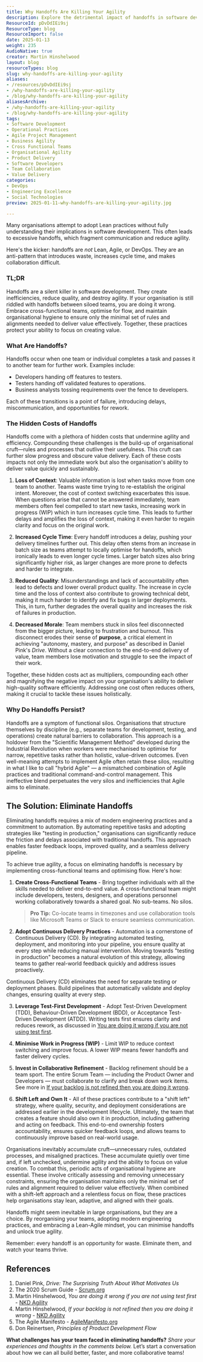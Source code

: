 ```yaml
---
title: Why Handoffs Are Killing Your Agility
description: Explore the detrimental impact of handoffs in software development and discover strategies to eliminate them for better agility.
ResourceId: pDvDdIEi9sj
ResourceType: blog
ResourceImport: false
date: 2025-01-13
weight: 235
AudioNative: true
creator: Martin Hinshelwood
layout: blog
resourceTypes: blog
slug: why-handoffs-are-killing-your-agility
aliases:
- /resources/pDvDdIEi9sj
- /why-handoffs-are-killing-your-agility
- /blog/why-handoffs-are-killing-your-agility
aliasesArchive:
- /why-handoffs-are-killing-your-agility
- /blog/why-handoffs-are-killing-your-agility
tags:
- Software Development
- Operational Practices
- Agile Project Management
- Business Agility
- Cross Functional Teams
- Organisational Agility
- Product Delivery
- Software Developers
- Team Collaboration
- Value Delivery
categories:
- DevOps
- Engineering Excellence
- Social Technologies
preview: 2025-01-11-why-handoffs-are-killing-your-agility.jpg

---
```

Many organisations attempt to adopt Lean practices without fully understanding their implications in software development. This often leads to excessive handoffs, which fragment communication and reduce agility.

Here's the kicker: handoffs are _not_ Lean, Agile, or DevOps. They are an anti-pattern that introduces waste, increases cycle time, and makes collaboration difficult.

### TL;DR

Handoffs are a silent killer in software development. They create inefficiencies, reduce quality, and destroy agility. If your organisation is still riddled with handoffs between siloed teams, you are doing it wrong. Embrace cross-functional teams, optimise for flow, and maintain organisational hygiene to ensure only the minimal set of rules and alignments needed to deliver value effectively. Together, these practices protect your ability to focus on creating value.

### What Are Handoffs?

Handoffs occur when one team or individual completes a task and passes it to another team for further work. Examples include:

- Developers handing off features to testers.
- Testers handing off validated features to operations.
- Business analysts tossing requirements over the fence to developers.

Each of these transitions is a point of failure, introducing delays, miscommunication, and opportunities for rework.

### The Hidden Costs of Handoffs

Handoffs come with a plethora of hidden costs that undermine agility and efficiency. Compounding these challenges is the build-up of organisational cruft—rules and processes that outlive their usefulness. This cruft can further slow progress and obscure value delivery. Each of these costs impacts not only the immediate work but also the organisation's ability to deliver value quickly and sustainably.

1. **Loss of Context**: Valuable information is lost when tasks move from one team to another. Teams waste time trying to re-establish the original intent. Moreover, the cost of context switching exacerbates this issue. When questions arise that cannot be answered immediately, team members often feel compelled to start new tasks, increasing work in progress (WIP) which in turn increases cycle time. This leads to further delays and amplifies the loss of context, making it even harder to regain clarity and focus on the original work.

2. **Increased Cycle Time**: Every handoff introduces a delay, pushing your delivery timelines further out. This delay often stems from an increase in batch size as teams attempt to locally optimise for handoffs, which ironically leads to even longer cycle times. Larger batch sizes also bring significantly higher risk, as larger changes are more prone to defects and harder to integrate.

3. **Reduced Quality**: Misunderstandings and lack of accountability often lead to defects and lower overall product quality. The increase in cycle time and the loss of context also contribute to growing technical debt, making it much harder to identify and fix bugs in larger deployments. This, in turn, further degrades the overall quality and increases the risk of failures in production.

4. **Decreased Morale**: Team members stuck in silos feel disconnected from the bigger picture, leading to frustration and burnout. This disconnect erodes their sense of **purpose**, a critical element in achieving "autonomy, mastery, and purpose" as described in Daniel Pink's _Drive_. Without a clear connection to the end-to-end delivery of value, team members lose motivation and struggle to see the impact of their work.

Together, these hidden costs act as multipliers, compounding each other and magnifying the negative impact on your organisation's ability to deliver high-quality software efficiently. Addressing one cost often reduces others, making it crucial to tackle these issues holistically.

### Why Do Handoffs Persist?

Handoffs are a symptom of functional silos. Organisations that structure themselves by discipline (e.g., separate teams for development, testing, and operations) create natural barriers to collaboration. This approach is a holdover from the "Scientific Management Method" developed during the Industrial Revolution when workers were mechanised to optimise for narrow, repetitive tasks rather than holistic, value-driven outcomes. Even well-meaning attempts to implement Agile often retain these silos, resulting in what I like to call "hybrid Agile" — a mismatched combination of Agile practices and traditional command-and-control management. This ineffective blend perpetuates the very silos and inefficiencies that Agile aims to eliminate.

## The Solution: Eliminate Handoffs

Eliminating handoffs requires a mix of modern engineering practices and a commitment to automation. By automating repetitive tasks and adopting strategies like "testing in production," organisations can significantly reduce the friction and delays associated with traditional handoffs. This approach enables faster feedback loops, improved quality, and a seamless delivery pipeline.

To achieve true agility, a focus on eliminating handoffs is necessary by implementing cross-functional teams and optimising flow. Here's how:

1. **Create Cross-Functional Teams** - Bring together individuals with all the skills needed to deliver end-to-end value. A cross-functional team might include developers, testers, designers, and operations personnel working collaboratively towards a shared goal. No sub-teams. No silos.

   > **Pro Tip:** Co-locate teams in timezones and use collaboration tools like Microsoft Teams or Slack to ensure seamless communication.

2. **Adopt Continuous Delivery Practices** - Automation is a cornerstone of Continuous Delivery (CD). By integrating automated testing, deployment, and monitoring into your pipeline, you ensure quality at every step while reducing manual intervention. Moving towards "testing in production" becomes a natural evolution of this strategy, allowing teams to gather real-world feedback quickly and address issues proactively.

Continuous Delivery (CD) eliminates the need for separate testing or deployment phases. Build pipelines that automatically validate and deploy changes, ensuring quality at every step.

3. **Leverage Test-First Development** - Adopt Test-Driven Development (TDD), Behaviour-Driven Development (BDD), or Acceptance Test-Driven Development (ATDD). Writing tests first ensures clarity and reduces rework, as discussed in [You are doing it wrong if you are not using test first](https://nkdagility.com/blog/you-are-doing-it-wrong-if-you-are-not-using-test-first/).

4. **Minimise Work in Progress (WIP)** - Limit WIP to reduce context switching and improve focus. A lower WIP means fewer handoffs and faster delivery cycles.

5. **Invest in Collaborative Refinement** - Backlog refinement should be a team sport. The entire Scrum Team — including the Product Owner and Developers — must collaborate to clarify and break down work items. See more in [If your backlog is not refined then you are doing it wrong](https://nkdagility.com/blog/if-your-backlog-is-not-refined-then-you-are-doing-it-wrong/).

6. **Shift Left and Own It** - All of these practices contribute to a "shift left" strategy, where quality, security, and deployment considerations are addressed earlier in the development lifecycle. Ultimately, the team that creates a feature should also own it in production, including gathering and acting on feedback. This end-to-end ownership fosters accountability, ensures quicker feedback loops, and allows teams to continuously improve based on real-world usage.

Organisations inevitably accumulate cruft—unnecessary rules, outdated processes, and misaligned practices. These accumulate quietly over time and, if left unchecked, undermine agility and the ability to focus on value creation. To combat this, periodic acts of organisational hygiene are essential. These involve critically assessing and removing unnecessary constraints, ensuring the organisation maintains only the minimal set of rules and alignment required to deliver value effectively. When combined with a shift-left approach and a relentless focus on flow, these practices help organisations stay lean, adaptive, and aligned with their goals.

Handoffs might seem inevitable in large organisations, but they are a choice. By reorganising your teams, adopting modern engineering practices, and embracing a Lean-Agile mindset, you can minimise handoffs and unlock true agility.

Remember: every handoff is an opportunity for waste. Eliminate them, and watch your teams thrive.

## References

1. Daniel Pink, _Drive: The Surprising Truth About What Motivates Us_
2. The 2020 Scrum Guide - [Scrum.org](https://scrum.org/)
3. Martin Hinshelwood, _You are doing it wrong if you are not using test first_ - [NKD Agility](https://nkdagility.com/blog/you-are-doing-it-wrong-if-you-are-not-using-test-first/)
4. Martin Hinshelwood, _If your backlog is not refined then you are doing it wrong_ - [NKD Agility](https://nkdagility.com/blog/if-your-backlog-is-not-refined-then-you-are-doing-it-wrong/)
5. The Agile Manifesto - [AgileManifesto.org](https://agilemanifesto.org/)
6. Don Reinertsen, _Principles of Product Development Flow_

**What challenges has your team faced in eliminating handoffs?** _Share your experiences and thoughts in the comments below._ Let’s start a conversation about how we can all build better, faster, and more collaborative teams!
